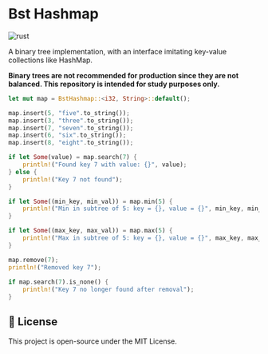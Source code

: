 # Bst Hashmap

![rust](https://img.shields.io/badge/Rust-000000?style=for-the-badge&logo=rust&logoColor=white)

A binary tree implementation, with an interface imitating key-value collections like HashMap.

**Binary trees are not recommended for production since they are not balanced. This repository is intended for study purposes only.**

```rust
let mut map = BstHashmap::<i32, String>::default();

map.insert(5, "five".to_string());
map.insert(3, "three".to_string());
map.insert(7, "seven".to_string());
map.insert(6, "six".to_string());
map.insert(8, "eight".to_string());

if let Some(value) = map.search(7) {
    println!("Found key 7 with value: {}", value);
} else {
    println!("Key 7 not found");
}

if let Some((min_key, min_val)) = map.min(5) {
    println!("Min in subtree of 5: key = {}, value = {}", min_key, min_val);
}

if let Some((max_key, max_val)) = map.max(5) {
    println!("Max in subtree of 5: key = {}, value = {}", max_key, max_val);
}

map.remove(7);
println!("Removed key 7");
 
if map.search(7).is_none() {
    println!("Key 7 no longer found after removal");
}
```

## 📝 License

This project is open-source under the MIT License.
